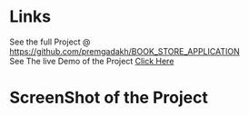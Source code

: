 <h1>Links </h1>
See the full Project @ <a href="https://github.com/premgadakh/BOOK_STORE_APPLICATION">https://github.com/premgadakh/BOOK_STORE_APPLICATION</a>
<br>
See The live Demo of the Project <a href="https://appetize.io/app/e4cgaxwwlvxnvbmnfremxp3thu?device=pixel4&osVersion=11.0&scale=75">Click Here</a>
<h1>ScreenShot of the Project </h1>
